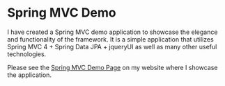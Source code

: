 Spring MVC Demo
===============

I have created a Spring MVC demo application to showcase the elegance and functionality of the framework.  It is a simple application that utilizes Spring MVC 4 + Spring Data JPA + jqueryUI as well as many other useful technologies.

Please see the [Spring MVC Demo Page](http://chrisbaileydeveloper.com/projects/springmvc/) on my website where I showcase the application.

